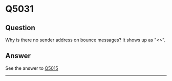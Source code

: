 Q5031
=====

Question
--------

Why is there no sender address on bounce messages? It shows up as
"\<\>".

Answer
------

See the answer to [Q5015](https://github.com/Exim/exim/wiki/Q5015)

* * * * *